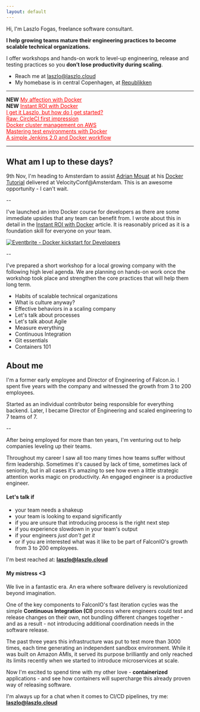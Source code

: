 ```yaml
---
layout: default
---
```


Hi, I'm Laszlo Fogas, freelance software consultant. 

**I help growing teams mature their engineering practices to become scalable technical organizations.**

I offer workshops and hands-on work to  level-up engineering, release and testing practices so you **don’t lose productivity during scaling**.  

* Reach me at <a href="mailto:laszlo@laszlo.cloud">laszlo@laszlo.cloud</a>
* My homebase is in central Copenhagen, at [Republikken](http://republikken.net/contact-republikken/)

---
**NEW** <a href="http://laszlo.cloud/My-affection-with-Docker" style="color: red; align: center;">My affection with Docker</a><br/>
**NEW** <a href="http://laszlo.cloud/Instant-ROI-with-Docker" style="color: red; align: center;">Instant ROI with Docker</a><br/>
<a href="http://laszlo.cloud/I-get-it-Laszlo-but-how-do-I-get-started" style="color: red; align: center;">I get it Laszlo, but how do I get started?</a><br/>
<a href="http://laszlo.cloud/Raw-CircleCI-first-impression" style="color: red; align: center;">Raw: CircleCI first impression</a><br/>
<a href="http://laszlo.cloud/Docker-cluster-management-on-AWS" style="color: red; align: center;">Docker cluster management on AWS</a><br/>
<a href="http://laszlo.cloud/Mastering-test-environments-with-Docker" style="color: red; align: center;">Mastering test environments with Docker</a><br/>
<a href="http://laszlo.cloud/Simple-Jenkins-and-Docker-workflow" style="color: red; align: center;">A simple Jenkins 2.0 and Docker workflow</a>

---
 
 
## What am I up to these days?

9th Nov, I'm heading to Amsterdam to assist [Adrian Mouat](http://www.adrianmouat.com/) at his [Docker Tutorial](http://conferences.oreilly.com/velocity/devops-web-performance-eu/public/schedule/detail/54134) delivered at VelocityConf@Amsterdam. 
This is an awesome opportunity - I can't wait.

--

I've launched an intro Docker course for developers as there are some immediate upsides that any team can benefit from. I wrote about this in detail in the <a href="http://laszlo.cloud/Instant-ROI-with-Docker">Instant ROI with Docker</a> article.
It is reasonably priced as it is a foundation skill for everyone on your team.

<a href="http://www.eventbrite.com/e/docker-kickstart-for-developers-tickets-28859428327?ref=ebtnebregn" target="_blank"><img src="https://www.eventbrite.com/custombutton?eid=28859428327" alt="Eventbrite - Docker kickstart for Developers" /></a>

--

I've prepared a short workshop for a local growing company with the following high level agenda. We are planning on hands-on work once the workshop took place and strengthen the core practices that will help them long term.

* Habits of scalable technical organizations
* What is culture anyway?
* Effective behaviors in a scaling company
* Let's talk about processes
* Let's talk about Agile
* Measure everything
* Continuous Integration
* Git essentials
* Containers 101

## About me

I'm a former early employee and Director of Engineering of Falcon.io. I spent five years with the company and witnessed the growth from 3 to 200 employees. 

Started as an individual contributor being responsible for everything backend. 
Later, I became Director of Engineering and scaled engineering to 7 teams of 7.

--


After being employed for more than ten years, I'm venturing out to help companies leveling up their teams. 

Throughout my career I saw all too many times how teams suffer without firm leadership. Sometimes it's caused by lack of time, sometimes 
lack of seniority, but in all cases it's amazing to see how even a little strategic attention works magic
 on productivity. An engaged engineer is a productive engineer.
 
 
#### Let's talk if
 * your team needs a shakeup
 * your team is looking to expand significantly
 * if you are unsure that introducing process is the right next step
 * if you experience slowdown in your team's output
 * if your engineers *just don't get it*
 * or if you are interested what was it like to be part of FalconIO's growth from 3 to 200 employees.

I'm best reached at: **<a href="mailto:laszlo@laszlo.cloud">laszlo@laszlo.cloud</a>**
    
#### My mistress <3

We live in a fantastic era. An era where software delivery is revolutionized beyond imagination.

One of the key components to FalconIO's fast iteration cycles was the simple **Continuous Integration (CI)** process where engineers 
could test and release changes on their own, not bundling different changes together - and as a result - not introducing additional 
coordination needs in the software release. 

The past three years this infrastructure was put to test more than 3000 times, each time 
generating an independent sandbox environment. While it was built on Amazon AMIs, it served 
its purpose brilliantly and only reached its limits recently when we started to introduce microservices at scale.

Now I'm excited to spend time with my other love - **containerized** applications - and see how containers will supercharge this already 
proven way of releasing software.

I'm always up for a chat when it comes to CI/CD pipelines, try me: **<a href="mailto:laszlo@laszlo.cloud">laszlo@laszlo.cloud</a>**

<script>
  (function(i,s,o,g,r,a,m){i['GoogleAnalyticsObject']=r;i[r]=i[r]||function(){
  (i[r].q=i[r].q||[]).push(arguments)},i[r].l=1*new Date();a=s.createElement(o),
  m=s.getElementsByTagName(o)[0];a.async=1;a.src=g;m.parentNode.insertBefore(a,m)
  })(window,document,'script','https://www.google-analytics.com/analytics.js','ga');

  ga('create', 'UA-84825803-1', 'auto');
  ga('send', 'pageview');

</script>